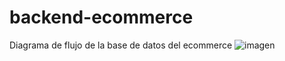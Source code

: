 # backend-ecommerce

Diagrama de flujo de la base de datos del ecommerce 
![imagen](https://github.com/user-attachments/assets/5026f3a3-110e-43bf-8189-8500eaca9df1)



